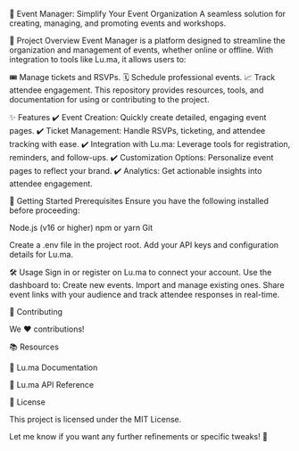 🎉 Event Manager: Simplify Your Event Organization
A seamless solution for creating, managing, and promoting events and workshops.

📖 Project Overview
Event Manager is a platform designed to streamline the organization and management of events, whether online or offline.
With integration to tools like Lu.ma, it allows users to:

🎟️ Manage tickets and RSVPs.
🗓️ Schedule professional events.
📈 Track attendee engagement.
This repository provides resources, tools, and documentation for using or contributing to the project.

✨ Features
✔️ Event Creation: Quickly create detailed, engaging event pages.
✔️ Ticket Management: Handle RSVPs, ticketing, and attendee tracking with ease.
✔️ Integration with Lu.ma: Leverage tools for registration, reminders, and follow-ups.
✔️ Customization Options: Personalize event pages to reflect your brand.
✔️ Analytics: Get actionable insights into attendee engagement.

🚀 Getting Started
Prerequisites
Ensure you have the following installed before proceeding:

Node.js (v16 or higher)
npm or yarn
Git

Create a .env file in the project root.
Add your API keys and configuration details for Lu.ma.

🛠️ Usage
Sign in or register on Lu.ma to connect your account.
Use the dashboard to:
Create new events.
Import and manage existing ones.
Share event links with your audience and track attendee responses in real-time.

🤝 Contributing

We ❤️ contributions!

📚 Resources

🔗 Lu.ma Documentation

🔗 Lu.ma API Reference

📜 License

This project is licensed under the MIT License.

Let me know if you want any further refinements or specific tweaks! 🚀




